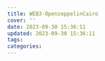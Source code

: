 ```yaml
---
title: WEB3-OpenzeppelinCairo
cover: ''
date: 2023-09-30 15:36:11
updated: 2023-09-30 15:36:11
tags:
categories:
---
```

